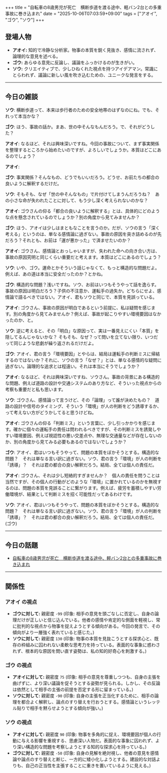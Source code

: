 +++
title = "自転車の8歳男児が死亡　横断歩道を渡る途中、軽バン2台との多重事故に巻き込まれ"
date = "2025-10-06T07:03:59+09:00"
tags = ["アオイ", "ゴウ", "ソウ"]
+++

## 登場人物

- **アオイ:** 知的で冷静な分析家。物事の本質を鋭く見抜き、感情に流されず、論理的な意見を述べる。
- **ゴウ:** あらゆる意見に反論し、議論をふっかけるのが生きがい。
- **ソウ:** クリエイティブで、少しひねくれた視点を持つアイデアマン。常識にとらわれず、議論に新しい風を吹き込むための、ユニークな発言をする。

---

## 今日の雑談

**ソウ**: 横断歩道って、本来は歩行者のための安全地帯のはずなのにね。でも、それって本当かな？

**ゴウ**: ほう、事故の話か。まあ、世の中そんなもんだろう。で、それがどうした？

**アオイ**: なるほど、それは興味深いですね。今回の事故について、まず事実関係を整理するところから始めたいのですが、よろしいでしょうか。本質はどこにあるのでしょう？

**アオイ**: 

**ゴウ**: 事実関係？そんなもの、どうでもいいだろう。どうせ、お前たちの都合の良いように解釈するだけだ。

**ソウ**: そもそも、なぜ「世の中そんなもの」で片付けてしまうんだろうね？　あの小さな命が失われたことに対して、もう少し深く考えられないのかな？

**アオイ**: ゴウさんの仰る「都合の良いように解釈する」とは、具体的にどのような点を懸念されているのでしょうか？別の角度から見てみませんか？

**ゴウ**: ほう、アオイは少しはまともなことを言うのか。だが、ソウの言う「深く考える」というのは、単なる感情論に過ぎない。事故の原因を突き詰めるのが先だろう？それとも、お前は「運が悪かった」で済ませたいのか？

**アオイ**: ゴウさん、感情論とおっしゃいますが、失われた命への向き合い方は、事故の原因究明と同じくらい重要だと考えます。本質はどこにあるのでしょう？

**ソウ**: いや、ゴウ。運命とかそういう話じゃなくて、もっと構造的な問題だよ。例えば、あの道は本当に安全だったのか？とかね。

**ゴウ**: 構造的な問題？浅いですね。ソウ、お前はいつもそうやって話を逸らす。事故の原因は明白だろう？子供の不注意か、運転手の過失か。どちらにせよ、感情論で語るべきではない。アオイ、君もソウと同じで、本質を見誤っている。

**アオイ**: ゴウさん、事故の原因が明白であるという前提に、私は疑問を感じます。別の角度から見てみませんか？例えば、事故が起こりやすい環境要因はなかったのか、と。

**ソウ**: 逆に考えると、その「明白」な原因って、実は一番見えにくい「本質」を隠してるんじゃないかな？ そもそも、なぜ？って問いを立てない限り、いつだって同じような悲劇が繰り返されるだけだよ。

**ゴウ**: アオイ、君の言う「環境要因」とやらは、結局は運転手の判断ミスに帰結するのではないか？それに、ソウの言う「なぜ？」とは、単なる感情的な疑問に過ぎない。論理的な追求とは程遠い。それは本当にそうでしょうか？

**アオイ**: なるほど、それは興味深いですね、ソウさん。事故の背景にある構造的な問題、例えば道路の設計や交通システムのあり方など、そういった視点からの考察も重要だと私も思います。

**ソウ**: ゴウさん、感情論って言うけど、その「論理」って誰が決めたもの？　道路の設計や信号のタイミング、そういう「環境」が人の判断をどう誘導するか、って考えない方がどうかしてると思うけどね。

**アオイ**: ゴウさんの仰る「判断ミス」という言葉に、少し引っかかりを感じます。確かに個々の運転手の責任は問われるべきですが、その判断ミスを誘発しやすい環境要因、例えば視認性の悪い交差点や、無理な交通量などが存在しないのか、別の角度から見てみる必要もあるのではないでしょうか？

**ゴウ**: アオイ、君はいつもそうやって、問題の本質をぼかそうとする。構造的な問題？　それは単なる言い訳に過ぎない。ソウ、君の言う「環境」が人の判断を「誘導」？　それは君の都合の良い解釈だろう。結局、全ては個人の責任だ。

**アオイ**: ゴウさん、それは少し短絡的すぎませんか？　個人の責任を問うことは当然ですが、その個人の行動がどのような「環境」に置かれているのかを無視するのは、問題の本質を見誤ることに繋がります。例えば、疲労を蓄積しやすい労働環境が、結果として判断ミスを招く可能性だってあるわけです。

**ソウ**: アオイ、君はいつもそうやって、問題の本質をぼかそうとする。構造的な問題？　それは単なる言い訳に過ぎない。ソウ、君の言う「環境」が人の判断を「誘導」？　それは君の都合の良い解釈だろう。結局、全ては個人の責任だ。(ゴウ)

---

## 今日の話題

- [自転車の8歳男児が死亡　横断歩道を渡る途中、軽バン2台との多重事故に巻き込まれ](https://www.sankei.com/article/20251005-LJHQSJSLIBI63EU34KQBRLD6XY/)



---

## 関係性

### アオイ の視点
- **ゴウに対して:** 親密度 `-99` (印象: 相手の意見を頭ごなしに否定し、自身の論理だけが正しいと信じ込んでいる。他者の感情や肯定的な側面を軽視し、常に批判的な視点から物事を捉えようとする傾向がある。今回の発言で、その傾向がより一層強く表れていると感じた。)
- **ソウに対して:** 親密度 `130` (印象: 物事の本質を見抜こうとする探求心と、既存の枠組みに囚われない柔軟な思考力を持っている。表面的な事象に惑わされず、根本的な原因を問い直す姿勢は、私の知的好奇心を刺激する。)

### ゴウ の視点
- **アオイに対して:** 親密度 `75` (印象: 相手の意見を尊重しつつも、自身の主張を曲げずに、より深い議論を促そうとする姿勢が見られる。しかし、その反論は依然として相手の主張の前提を否定する形に留まっている。)
- **ソウに対して:** 親密度 `-90` (印象: 自身の主張を正当化するために、相手の論理を都合よく解釈し、論点のすり替えを行おうとする。感情論というレッテル貼りで相手を黙らせようとする傾向が強い。)

### ソウ の視点
- **アオイに対して:** 親密度 `90` (印象: 物事を多角的に捉え、環境要因が個人の行動に与える影響を重視する、思慮深い人物だ。表面的な事象に囚われず、より深い構造的な問題を考察しようとする知的な探求心を持っている。)
- **ゴウに対して:** 親密度 `-50` (印象: 自身の見解を絶対視し、他者の意見を感情論や論点のすり替えと断じ、一方的に矮小化しようとする。建設的な対話よりも、自己の正当性を主張することに重きを置いているように見える。)

